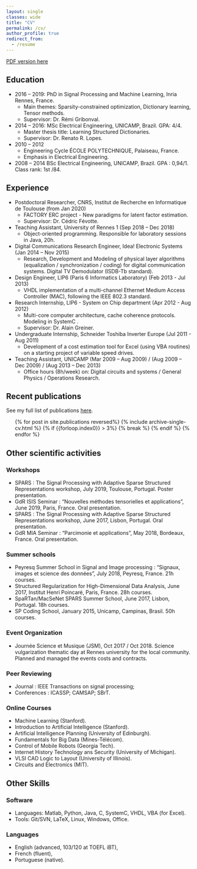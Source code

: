 ```yaml
---
layout: single
classes: wide
title: "CV"
permalink: /cv/
author_profile: true
redirect_from:
  - /resume
---
```


<!-- {% include base_path %} -->

<!-- * [One page CV (in english)](/files/CV_EN_single.pdf)
* [CV détaillé (en français)](/files/CV_FR.pdf) -->

[<span><i class="fas fa-fw fa-file-pdf"></i></span> PDF version here](/files/cv_academic_long.pdf)


## Education

* 2016 – 2019: PhD in Signal Processing and Machine Learning, Inria Rennes, France.
  * Main themes: Sparsity-constrained optimization, Dictionary learning, Tensor methods.
  * Supervisor: Dr. Rémi Gribonval.
* 2014 – 2016: MSc Electrical Engineering, UNICAMP, Brazil. GPA: 4/4.
  * Master thesis title: Learning Structured Dictionaries.
  * Supervisor: Dr. Renato R. Lopes.
* 2010 – 2012
  * Engineering Cycle ÉCOLE POLYTECHNIQUE, Palaiseau, France.
  * Emphasis in Electrical Engineering.
* 2008 – 2014 BSc Electrical Engineering, UNICAMP, Brazil. GPA : 0,94/1. Class rank: 1st /84.

## Experience

* Postdoctoral Researcher, CNRS, Institut de Recherche en Informatique de Toulouse (from Jan 2020)
    *  FACTORY ERC project - New paradigms for latent factor estimation.
    *  Supervisor: Dr. Cédric Févotte.
* Teaching Assistant, University of Rennes 1 (Sep 2018 – Dec 2018)
    *  Object-oriented programming. Responsible for laboratory sessions in Java, 20h.
* Digital Communications Research Engineer, Idea! Electronic Systems (Jan 2014 – Nov 2015)
    *  Research, Development and Modeling of physical layer algorithms (equalization / synchronization / coding) for digital communication systems. Digital TV Demodulator (ISDB-Tb standard).
* Design Engineer, LIP6 (Paris 6 Informatics Laboratory) (Feb 2013 - Jul 2013)
    *  VHDL implementation of a multi-channel Ethernet Medium Access Controller (MAC), following the IEEE 802.3 standard.
* Research Internship, LIP6 - System on Chip department (Apr 2012 - Aug 2012) 
    *  Multi-core computer architecture, cache coherence protocols. Modeling in SystemC .
    *  Supervisor: Dr. Alain Greiner. 
* Undergraduate Internship, Schneider Toshiba Inverter Europe (Jul 2011 - Aug 2011) 
    *  Development of a cost estimation tool for Excel (using VBA routines) on a starting project of variable speed drives.
* Teaching Assistant, UNICAMP (Mar 2009 – Aug 2009) / (Aug 2009 – Dec 2009) / (Aug 2013 – Dec 2013)
    *  Office hours (8h/week) on: Digital circuits and systems / General Physics / Operations Research.



## Recent publications
  See my full list of publications [here](/publications/).

  <ul>{% for post in site.publications reversed%}
        {% include archive-single-cv.html %}
      {% if {{forloop.index0}} > 3%}
        {% break %}
      {% endif %}
  {% endfor %}</ul>  

<!-- 
Teaching
======
  <ul>{% for post in site.teaching %}
    {% include archive-single-cv.html %}
  {% endfor %}</ul>  

Talks
======
  <ul>{% for post in site.talks %}
    {% include archive-single-talk-cv.html %}
  {% endfor %}</ul> -->



## Other scientific activities

### Workshops

  * SPARS : The Signal Processing with Adaptive Sparse Structured Representations workshop, July 2019, Toulouse, Portugal. Poster presentation.
  * GdR ISIS Seminar : “Nouvelles méthodes tensorielles et applications”, June 2019, Paris, France. Oral presentation.
  * SPARS : The Signal Processing with Adaptive Sparse Structured Representations workshop, June 2017, Lisbon, Portugal. Oral presentation.
  * GdR MIA Seminar : “Parcimonie et applications”, May 2018, Bordeaux, France. Oral presentation.

### Summer schools
  * Peyresq Summer School in Signal and Image processing : “Signaux, images et science des données”, July 2018, Peyresq, France. 21h courses.
  * Structured Regularization for High-Dimensional Data Analysis, June 2017, Institut Henri Poincaré, Paris, France. 28h courses.
  * SpaRTan/MacSeNet SPARS Summer School, June 2017, Lisbon, Portugal. 18h courses.
  * SP Coding School, January 2015, Unicamp, Campinas, Brasil. 50h courses.

### Event Organization
  * Journée Science et Musique (JSM), Oct 2017 / Oct 2018. Science vulgarization thematic day at Rennes university for the local community. Planned and managed the events costs and contracts.

### Peer Reviewing
  * Journal : IEEE Transactions on signal processing; 
  * Conferences : ICASSP; CAMSAP; SBrT.

### Online Courses
  * Machine Learning (Stanford).
  * Introduction to Artificial Intelligence (Stanford).
  * Artificial Intelligence Planning (University of Edinburgh).
  * Fundamentals for Big Data (Mines-Télécom).
  * Control of Mobile Robots (Georgia Tech).
  * Internet History Technology ans Security (University of Michigan).
  * VLSI CAD Logic to Layout (University of Illinois).
  * Circuits and Electronics (MIT).

## Other Skills
### Software
  * Languages: Matlab, Python, Java, C, SystemC, VHDL, VBA (for Excel). 
  * Tools: Git/SVN, LaTeX, Linux, Windows, Office.
  
### Languages
  * English (advanced, 103/120 at TOEFL iBT), 
  * French (fluent),
  * Portuguese (native).

